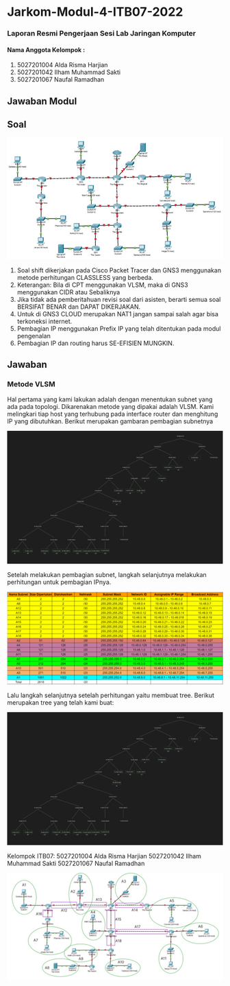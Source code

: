 # Jarkom-Modul-4-ITB07-2022
### Laporan Resmi Pengerjaan Sesi Lab Jaringan Komputer 

#### Nama Anggota Kelompok :      
1. 5027201004 Alda Risma Harjian 
2. 5027201042 Ilham Muhammad Sakti 
3. 5027201067 Naufal Ramadhan 

## Jawaban Modul 
## Soal
![](images/topologi-soal.jpeg)
1. Soal shift dikerjakan pada Cisco Packet Tracer dan GNS3 menggunakan metode perhitungan CLASSLESS yang berbeda.
2. Keterangan: Bila di CPT menggunakan VLSM, maka di GNS3 menggunakan CIDR atau Sebaliknya
3. Jika tidak ada pemberitahuan revisi soal dari asisten, berarti semua soal BERSIFAT BENAR dan DAPAT DIKERJAKAN.
4. Untuk di GNS3 CLOUD merupakan NAT1 jangan sampai salah agar bisa terkoneksi internet.
5. Pembagian IP menggunakan Prefix IP yang telah ditentukan pada modul pengenalan
6. Pembagian IP dan routing harus SE-EFISIEN MUNGKIN.

## Jawaban
### Metode VLSM
Hal pertama yang kami lakukan adalah dengan menentukan subnet yang ada pada topologi. Dikarenakan metode yang dipakai adalah VLSM. Kami melingkari tiap host yang terhubung pada interface router dan menghitung IP yang dibutuhkan. Berikut merupakan gambaran pembagian subnetnya

![](images/VLSM.jpeg)

Setelah melakukan pembagian subnet, langkah selanjutnya melakukan perhitungan untuk pembagian IPnya.

![](images/perhitungan.png)

Lalu langkah selanjutnya setelah perhitungan yaitu membuat tree. Berikut merupakan tree yang telah kami buat:

![](images/VLSM.jpeg)

Kelompok ITB07:
5027201004 Alda Risma Harjian
5027201042 Ilham Muhammad Sakti
5027201067 Naufal Ramadhan

![](images/vlsm-topologi.jpeg)